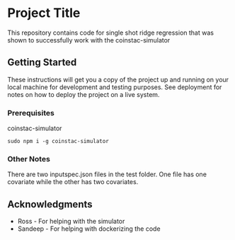 # Project Title

This repository contains code for single shot ridge regression that
was shown to successfully work with the coinstac-simulator

## Getting Started

These instructions will get you a copy of the project up and running on your local machine for development and testing purposes. See deployment for notes on how to deploy the project on a live system.

### Prerequisites

coinstac-simulator

```
sudo npm i -g coinstac-simulator
```

### Other Notes
There are two inputspec.json files in the test folder.
One file has one covariate while the other has two covariates.

## Acknowledgments

* Ross - For helping with the simulator
* Sandeep - For helping with dockerizing the code

